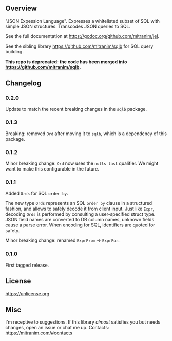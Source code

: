 ## Overview

"JSON Expession Language". Expresses a whitelisted subset of SQL with simple JSON structures. Transcodes JSON queries to SQL.

See the full documentation at https://godoc.org/github.com/mitranim/jel.

See the sibling library https://github.com/mitranim/sqlb for SQL query building.

**This repo is deprecated: the code has been merged into https://github.com/mitranim/sqlb.**

## Changelog

### 0.2.0

Update to match the recent breaking changes in the `sqlb` package.

### 0.1.3

Breaking: removed `Ord` after moving it to `sqlb`, which is a dependency of this package.

### 0.1.2

Minor breaking change: `Ord` now uses the `nulls last` qualifier. We might want to make this configurable in the future.

### 0.1.1

Added `Ords` for SQL `order by`.

The new type `Ords` represents an SQL `order by` clause in a structured fashion, and allows to safely decode it from client input. Just like `Expr`, decoding `Ords` is performed by consulting a user-specified struct type. JSON field names are converted to DB column names, unknown fields cause a parse error. When encoding for SQL, identifiers are quoted for safety.

Minor breaking change: renamed `ExprFrom` → `ExprFor`.

### 0.1.0

First tagged release.

## License

https://unlicense.org

## Misc

I'm receptive to suggestions. If this library _almost_ satisfies you but needs changes, open an issue or chat me up. Contacts: https://mitranim.com/#contacts
